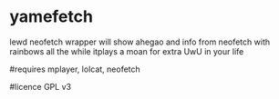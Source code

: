 # yamefetch
lewd neofetch wrapper
will show ahegao and info from neofetch with rainbows all the while itplays a moan for extra UwU in your life

#requires
mplayer, lolcat, neofetch


#licence
 GPL v3
